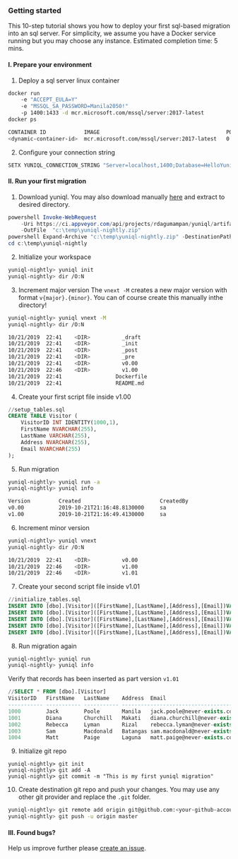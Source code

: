 ### Getting started

This 10-step tutorial shows you how to deploy your first sql-based migration into an sql server. For simplicity, we assume you have a Docker service running but you may choose any instance. Estimated completion time: 5 mins.

#### I. Prepare your environment

1. Deploy a sql server linux container

```bash
docker run 
	-e "ACCEPT_EULA=Y" 
	-e "MSSQL_SA_PASSWORD=Manila2050!" 
	-p 1400:1433 -d mcr.microsoft.com/mssql/server:2017-latest
docker ps

CONTAINER ID            IMAGE                                        PORTS                 
<dynamic-container-id>  mcr.microsoft.com/mssql/server:2017-latest   0.0.0.0:1400->1433/tcp
```

2. Configure your connection string

```bash
SETX YUNIQL_CONNECTION_STRING "Server=localhost,1400;Database=HelloYuniqlDb;User Id=SA;Password=Manila2050!" 
```

#### II. Run your first migration

1. Download yuniql. You may also download manually [here](https://ci.appveyor.com/api/projects/rdagumampan/yuniql/artifacts/yuniql-nightly.zip) and extract to desired directory.

```powershell
powershell Invoke-WebRequest 
	-Uri https://ci.appveyor.com/api/projects/rdagumampan/yuniql/artifacts/yuniql-nightly.zip 
	-OutFile  "c:\temp\yuniql-nightly.zip"
powershell Expand-Archive "c:\temp\yuniql-nightly.zip" -DestinationPath "c:\temp\yuniql-nightly"
cd c:\temp\yuniql-nightly
```

2. Initialize your workspace

```bash
yuniql-nightly> yuniql init
yuniql-nightly> dir /O:N
```

3. Increment major version
The `vnext -M` creates a new major version with format `v{major}.{minor}`. You can of course create this manually inthe directory!

```bash
yuniql-nightly> yuniql vnext -M
yuniql-nightly> dir /O:N

10/21/2019  22:41    <DIR>          _draft
10/21/2019  22:41    <DIR>          _init
10/21/2019  22:41    <DIR>          _post
10/21/2019  22:41    <DIR>          _pre
10/21/2019  22:41    <DIR>          v0.00
10/21/2019  22:46    <DIR>          v1.00
10/21/2019  22:41                 Dockerfile
10/21/2019  22:41                 README.md
```

4. Create your first script file inside v1.00

```sql
//setup_tables.sql
CREATE TABLE Visitor (
	VisitorID INT IDENTITY(1000,1),
	FirstName NVARCHAR(255),
	LastName VARCHAR(255),
	Address NVARCHAR(255),
	Email NVARCHAR(255)
);
```

5. Run migration

```bash
yuniql-nightly> yuniql run -a
yuniql-nightly> yuniql info

Version         Created                         CreatedBy
v0.00           2019-10-21T21:16:48.8130000     sa
v1.00           2019-10-21T21:16:49.4130000     sa
```

6. Increment minor version

```bash
yuniql-nightly> yuniql vnext
yuniql-nightly> dir /O:N

10/21/2019  22:41    <DIR>          v0.00
10/21/2019  22:46    <DIR>          v1.00
10/21/2019  22:46    <DIR>          v1.01
```

7. Create your second script file inside v1.01

```sql
//initialize_tables.sql
INSERT INTO [dbo].[Visitor]([FirstName],[LastName],[Address],[Email])VALUES('Jack','Poole','Manila','jack.poole@never-exists.com')
INSERT INTO [dbo].[Visitor]([FirstName],[LastName],[Address],[Email])VALUES('Diana','Churchill','Makati','diana.churchill@never-exists.com')
INSERT INTO [dbo].[Visitor]([FirstName],[LastName],[Address],[Email])VALUES('Rebecca','Lyman','Rizal','rebecca.lyman@never-exists.com')
INSERT INTO [dbo].[Visitor]([FirstName],[LastName],[Address],[Email])VALUES('Sam','Macdonald','Batangas','sam.macdonald@never-exists.com')
INSERT INTO [dbo].[Visitor]([FirstName],[LastName],[Address],[Email])VALUES('Matt','Paige','Laguna','matt.paige@never-exists.com')
```

8. Run migration again

```bash
yuniql-nightly> yuniql run
yuniql-nightly> yuniql info
```

Verify that records has been inserted as part version `v1.01`
```sql
//SELECT * FROM [dbo].[Visitor]
VisitorID   FirstName   LastName    Address  Email
----------- ----------- ----------- ------------------------------------------
1000        Jack        Poole       Manila   jack.poole@never-exists.com
1001        Diana       Churchill   Makati   diana.churchill@never-exists.com
1002        Rebecca     Lyman       Rizal    rebecca.lyman@never-exists.com
1003        Sam         Macdonald   Batangas sam.macdonald@never-exists.com
1004        Matt        Paige       Laguna   matt.paige@never-exists.com
```
9. Initialize git repo

```git
yuniql-nightly> git init
yuniql-nightly> git add -A
yuniql-nightly> git commit -m "This is my first yuniql migration"
```

10. Create destination git repo and push your changes.
You may use any other git provider and replace the `.git` folder.

```bash
yuniql-nightly> git remote add origin git@github.com:<your-github-account>/<your-repository-name>.git
yuniql-nightly> git push -u origin master
```

#### III. Found bugs?

Help us improve further please [create an issue](https://github.com/rdagumampan/yuniql/issues/new).
